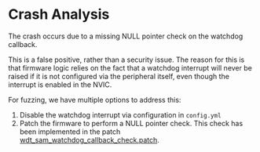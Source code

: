 # Crash Analysis
The crash occurs due to a missing NULL pointer check on the watchdog callback.

This is a false positive, rather than a security issue. The reason for this is that firmware logic relies on the fact that a watchdog interrupt will never be raised if it is not configured via the peripheral itself, even though the interrupt is enabled in the NVIC.

For fuzzing, we have multiple options to address this:
1. Disable the watchdog interrupt via configuration in `config.yml`
2. Patch the firmware to perform a NULL pointer check. This check has been implemented in the patch [wdt_sam_watchdog_callback_check.patch](../../../building/patches/wdt_sam_watchdog_callback_check.patch).

